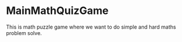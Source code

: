 # MainMathQuizGame
This is math puzzle game where we want to do simple and hard maths problem solve.

